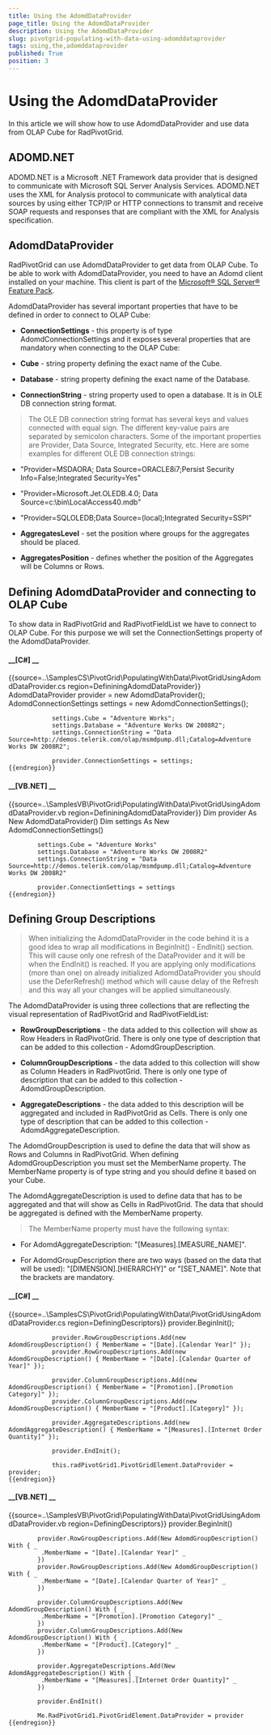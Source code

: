 ```yaml
---
title: Using the AdomdDataProvider
page_title: Using the AdomdDataProvider
description: Using the AdomdDataProvider
slug: pivotgrid-populating-with-data-using-adomddataprovider
tags: using,the,adomddataprovider
published: True
position: 3
---
```


# Using the AdomdDataProvider



In this article we will show how to use AdomdDataProvider and use data from OLAP Cube for RadPivotGrid.

## ADOMD.NET

ADOMD.NET is a Microsoft .NET Framework data provider that is designed to communicate with Microsoft SQL Server Analysis Services. ADOMD.NET uses the XML for Analysis protocol to communicate with analytical data sources by using either TCP/IP or HTTP connections to transmit and receive SOAP requests and responses that are compliant with the XML for Analysis specification.
        

## AdomdDataProvider

RadPivotGrid can use AdomdDataProvider to get data from OLAP Cube.  To be able to work with AdomdDataProvider, you need to have an
          Adomd client installed on your machine. This client is part of the
          [Microsoft® SQL Server® Feature Pack](http://www.microsoft.com/en-us/download/details.aspx?id=30440).
        

AdomdDataProvider has several important properties that have to be defined in order to connect to OLAP Cube: 

* __ConnectionSettings__ - this property is of type AdomdConnectionSettings and it exposes several properties that are mandatory when connecting to the OLAP Cube:
            

* __Cube__ - string property defining the exact name of the Cube.
                

* __Database__ - string property defining the exact name of the Database.
                

* __ConnectionString__ - string property used to open a database. It is in OLE DB connection string format.
                

>The OLE DB connection string format has several keys and values connected with equal sign. The different key-value pairs are separated by semicolon characters. Some of the important properties are Provider, Data Source, Integrated Security, etc. Here are some examples for different OLE DB connection strings:
                  

* "Provider=MSDAORA; Data Source=ORACLE8i7;Persist Security Info=False;Integrated Security=Yes"
                      

* "Provider=Microsoft.Jet.OLEDB.4.0; Data Source=c:\bin\LocalAccess40.mdb"
                      

* "Provider=SQLOLEDB;Data Source=(local);Integrated Security=SSPI"
                      

* __AggregatesLevel__ - set the position where groups for the aggregates should be placed.
            

* __AggregatesPosition__ - defines whether the position of the Aggregates will be Columns or Rows.
            

## Defining AdomdDataProvider and connecting to OLAP Cube

To show data in RadPivotGrid and RadPivotFieldList we have to connect to OLAP Cube. For this purpose we will set the ConnectionSettings property of the AdomdDataProvider.
        

#### __[C#] __

{{source=..\SamplesCS\PivotGrid\PopulatingWithData\PivotGridUsingAdomdDataProvider.cs region=DefininingAdomdDataProvider}}
	            AdomdDataProvider provider = new AdomdDataProvider();
	            AdomdConnectionSettings settings = new AdomdConnectionSettings();
	
	            settings.Cube = "Adventure Works";
	            settings.Database = "Adventure Works DW 2008R2";
	            settings.ConnectionString = "Data Source=http://demos.telerik.com/olap/msmdpump.dll;Catalog=Adventure Works DW 2008R2";
	
	            provider.ConnectionSettings = settings;
	{{endregion}}



#### __[VB.NET] __

{{source=..\SamplesVB\PivotGrid\PopulatingWithData\PivotGridUsingAdomdDataProvider.vb region=DefininingAdomdDataProvider}}
	        Dim provider As New AdomdDataProvider()
	        Dim settings As New AdomdConnectionSettings()
	
	        settings.Cube = "Adventure Works"
	        settings.Database = "Adventure Works DW 2008R2"
	        settings.ConnectionString = "Data Source=http://demos.telerik.com/olap/msmdpump.dll;Catalog=Adventure Works DW 2008R2"
	
	        provider.ConnectionSettings = settings
	{{endregion}}



## Defining Group Descriptions

>When initializing the AdomdDataProvider in the code behind it is a good idea to wrap all modifications in BeginInit() - EndInit() section. This will cause only one refresh of the DataProvider and it will be when the EndInit() is reached. If you are applying only modifications (more than one) on already initialized AdomdDataProvider you should use the DeferRefresh() method which will cause delay of the Refresh and this way all your changes will be applied simultaneously.
          

The AdomdDataProvider is using three collections that are reflecting the visual representation of RadPivotGrid and RadPivotFieldList:
        

* __RowGroupDescriptions__ - the data added to this collection will show as Row Headers in RadPivotGrid. There is only one type of description that can be added to this collection - AdomdGroupDescription.
            

* __ColumnGroupDescriptions__ - the data added to this collection will show as Column Headers in RadPivotGrid. There is only one type of description that can be added to this collection - AdomdGroupDescription.
            

* __AggregateDescriptions__ - the data added to this description will be aggregated and included in RadPivotGrid as Cells. There is only one type of description that can be added to this collection - AdomdAggregateDescription.
            

The AdomdGroupDescription is used to define the data that will show as Rows and Columns in RadPivotGrid. When defining AdomdGroupDescription you must set the MemberName property. The MemberName property is of type string and you should define it based on your Cube.
        

The AdomdAggregateDescription is used to define data that has to be aggregated and that will show as Cells in RadPivotGrid. The data that should be aggregated is defined with the MemberName property.
        

>The MemberName property must have the following syntax: 

* For AdomdAggregateDescription: "[Measures].[MEASURE_NAME]".
              

* For AdomdGroupDescription there are two ways (based on the data that will be used): "[DIMENSION].[HIERARCHY]" or "[SET_NAME]".
              Note that the brackets are mandatory.

#### __[C#] __

{{source=..\SamplesCS\PivotGrid\PopulatingWithData\PivotGridUsingAdomdDataProvider.cs region=DefiningDescriptors}}
	            provider.BeginInit();
	
	            provider.RowGroupDescriptions.Add(new AdomdGroupDescription() { MemberName = "[Date].[Calendar Year]" });
	            provider.RowGroupDescriptions.Add(new AdomdGroupDescription() { MemberName = "[Date].[Calendar Quarter of Year]" });
	
	            provider.ColumnGroupDescriptions.Add(new AdomdGroupDescription() { MemberName = "[Promotion].[Promotion Category]" });
	            provider.ColumnGroupDescriptions.Add(new AdomdGroupDescription() { MemberName = "[Product].[Category]" });
	
	            provider.AggregateDescriptions.Add(new AdomdAggregateDescription() { MemberName = "[Measures].[Internet Order Quantity]" });
	
	            provider.EndInit();
	
	            this.radPivotGrid1.PivotGridElement.DataProvider = provider;
	{{endregion}}



#### __[VB.NET] __

{{source=..\SamplesVB\PivotGrid\PopulatingWithData\PivotGridUsingAdomdDataProvider.vb region=DefiningDescriptors}}
	        provider.BeginInit()
	
	        provider.RowGroupDescriptions.Add(New AdomdGroupDescription() With { _
	         .MemberName = "[Date].[Calendar Year]" _
	        })
	        provider.RowGroupDescriptions.Add(New AdomdGroupDescription() With { _
	         .MemberName = "[Date].[Calendar Quarter of Year]" _
	        })
	
	        provider.ColumnGroupDescriptions.Add(New AdomdGroupDescription() With { _
	         .MemberName = "[Promotion].[Promotion Category]" _
	        })
	        provider.ColumnGroupDescriptions.Add(New AdomdGroupDescription() With { _
	         .MemberName = "[Product].[Category]" _
	        })
	
	        provider.AggregateDescriptions.Add(New AdomdAggregateDescription() With { _
	         .MemberName = "[Measures].[Internet Order Quantity]" _
	        })
	
	        provider.EndInit()
	
	        Me.RadPivotGrid1.PivotGridElement.DataProvider = provider
	{{endregion}}


